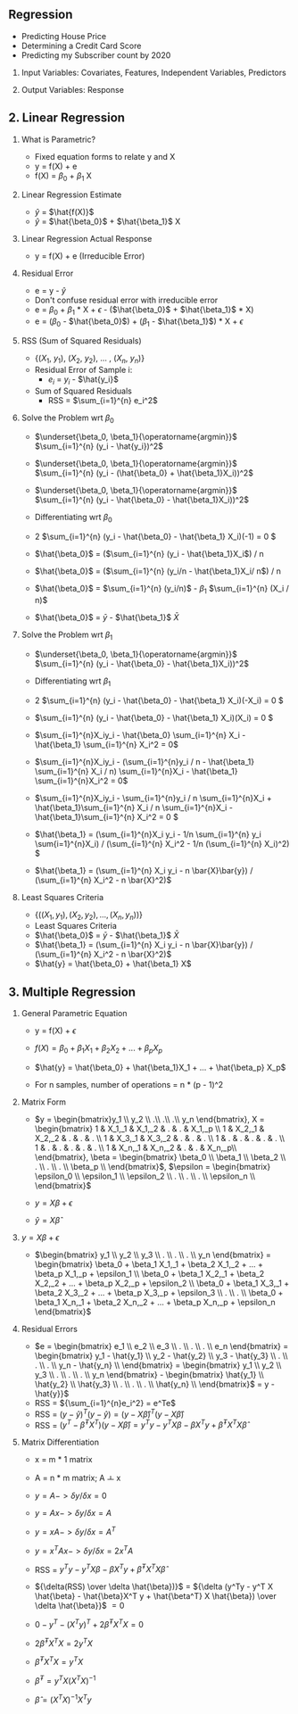 ## Regression

- Predicting House Price
- Determining a Credit Card Score
- Predicting my Subscriber count by 2020

1. Input Variables: Covariates, Features, Independent Variables, Predictors

2. Output Variables: Response

## 2. Linear Regression

1. What is Parametric?
    - Fixed equation forms to relate y and X
    - y = f(X) + e
    - f(X) = $\beta_{0}$ + $\beta_{1}$ X

2. Linear Regression Estimate
    - $\hat{y}$ = $\hat{f(X)}$
    - $\hat{y}$ = $\hat{\beta_0}$ + $\hat{\beta_1}$ X

3. Linear Regression Actual Response
    - y = f(X) + e (Irreducible Error)

4. Residual Error
    - e = y - $\hat{y}$
    - Don't confuse residual error with irreducible error
    - e = $\beta_0$ + $\beta_1$ * X + 	$\epsilon$ - ($\hat{\beta_0}$ + $\hat{\beta_1}$ * X)
    - e = ($\beta_0$ - $\hat{\beta_0}$) + ($\beta_1$ - $\hat{\beta_1}$) * X + 	$\epsilon$

5. RSS (Sum of Squared Residuals)

    - {(${X_1}$, ${y_1}$), (${X_2}$, ${y_2}$), ... , (${X_n}$, ${y_n}$)}
    - Residual Error of Sample i:
        - ${e_i}$ = ${y_i}$ - $\hat{y_i}$
    - Sum of Squared Residuals
        - RSS = $\sum_{i=1}^{n} e_i^2$

6. Solve the Problem wrt ${\beta_0}$
    - $\underset{\beta_0, \beta_1}{\operatorname{argmin}}$  $\sum_{i=1}^{n} (y_i - \hat{y_i})^2$

    - $\underset{\beta_0, \beta_1}{\operatorname{argmin}}$  $\sum_{i=1}^{n} (y_i - (\hat{\beta_0} + \hat{\beta_1}X_i))^2$

    - $\underset{\beta_0, \beta_1}{\operatorname{argmin}}$  $\sum_{i=1}^{n} (y_i - \hat{\beta_0} - \hat{\beta_1}X_i))^2$

    - Differentiating wrt ${\beta_0}$

    - 2 $\sum_{i=1}^{n} (y_i - \hat{\beta_0} - \hat{\beta_1} X_i)(-1) = 0 $

    - $\hat{\beta_0}$ = ($\sum_{i=1}^{n} (y_i - \hat{\beta_1}X_i$) / n
    
    - $\hat{\beta_0}$ = ($\sum_{i=1}^{n} (y_i/n -  \hat{\beta_1}X_i/ n$) / n

    - $\hat{\beta_0}$ = $\sum_{i=1}^{n} (y_i/n)$ - ${\beta_1}$ $\sum_{i=1}^{n} (X_i / n)$

    - $\hat{\beta_0}$ = $\bar{y}$ - $\hat{\beta_1}$ $\bar{X}$

7. Solve the Problem wrt ${\beta_1}$

    - $\underset{\beta_0, \beta_1}{\operatorname{argmin}}$  $\sum_{i=1}^{n} (y_i - \hat{\beta_0} - \hat{\beta_1}X_i))^2$

    - Differentiating wrt ${\beta_1}$

    - 2 $\sum_{i=1}^{n} (y_i - \hat{\beta_0} - \hat{\beta_1} X_i)(-X_i) = 0 $

    - $\sum_{i=1}^{n} (y_i - \hat{\beta_0} - \hat{\beta_1} X_i)(X_i) = 0 $

    - $\sum_{i=1}^{n}X_iy_i - \hat{\beta_0} \sum_{i=1}^{n} X_i - \hat{\beta_1} \sum_{i=1}^{n} X_i^2 = 0$

    - $\sum_{i=1}^{n}X_iy_i - (\sum_{i=1}^{n}y_i / n - \hat{\beta_1} \sum_{i=1}^{n} X_i / n) \sum_{i=1}^{n}X_i - \hat{\beta_1} \sum_{i=1}^{n}X_i^2 = 0$

    -  $\sum_{i=1}^{n}X_iy_i - \sum_{i=1}^{n}y_i / n \sum_{i=1}^{n}X_i + \hat{\beta_1}\sum_{i=1}^{n} X_i / n \sum_{i=1}^{n}X_i - \hat{\beta_1}\sum_{i=1}^{n} X_i^2 = 0 $

    - $\hat{\beta_1} = (\sum_{i=1}^{n}X_i y_i - 1/n \sum_{i=1}^{n} y_i \sum{i=1}^{n}X_i) / (\sum_{i=1}^{n} X_i^2 - 1/n (\sum_{i=1}^{n} X_i)^2) $

    - $\hat{\beta_1} = (\sum_{i=1}^{n} X_i y_i - n \bar{X}\bar{y}) / (\sum_{i=1}^{n} X_i^2 - n \bar{X}^2)$

8. Least Squares Criteria

    - {($(X_1, y_1), (X_2, y_2), ..., (X_n, y_n)$)}
    - Least Squares Criteria
    - $\hat{\beta_0}$ = $\bar{y}$ - $\hat{\beta_1}$ $\bar{X}$
    - $\hat{\beta_1} = (\sum_{i=1}^{n} X_i y_i - n \bar{X}\bar{y}) / (\sum_{i=1}^{n} X_i^2 - n \bar{X}^2)$
    - $\hat{y} = \hat{\beta_0} + \hat{\beta_1} X$

## 3. Multiple Regression

1. General Parametric Equation
    - y = f(X) + $\epsilon$
    - ${f(X) = \beta_0 + \beta_1 X_1 + \beta_2 X_2 + ... + \beta_p X_p}$

    - $\hat{y} = \hat{\beta_0} + \hat{\beta_1}X_1 + ... + \hat{\beta_p} X_p$

    - For n samples, number of operations = n * (p - 1)^2

2. Matrix Form

    - $y = \begin{bmatrix}y_1 \\
y_2 \\
.\\
.\\
.\\
y_n
\end{bmatrix}, X = \begin{bmatrix} 
1 & X_1,_1 & X_1,_2 &  . & . & X_1,_p \\
1 & X_2,_1 & X_2,_2 & . & . & . \\
1 & X_3,_1 & X_3,_2 & . & . & . \\
1 & . & . & . & . & . \\
1 & . & . & . & . & . \\
1 & X_n,_1 & X_n,_2 & . & . & X_n,_p\\
\end{bmatrix}, 
\beta = \begin{bmatrix}
\beta_0 \\
\beta_1 \\
\beta_2 \\
. \\
. \\
. \\
\beta_p \\
\end{bmatrix}$, $\epsilon = \begin{bmatrix}
\epsilon_0 \\
\epsilon_1 \\
\epsilon_2 \\
. \\
. \\
. \\
\epsilon_n \\
\end{bmatrix}$   

    - $y = X\beta + \epsilon$
    - $\hat{y} = X\hat{\beta}$ 

3. $y = X\beta + \epsilon$

    - $\begin{bmatrix}
y_1 \\ y_2 \\ y_3 \\ . \\ . \\ . \\ y_n
\end{bmatrix}  = \begin{bmatrix} 
    \beta_0 + \beta_1 X_1,_1 + \beta_2 X_1,_2 + ... + \beta_p X_1,_p + \epsilon_1
 \\
    \beta_0 + \beta_1 X_2,_1 + \beta_2 X_2,_2 + ... + \beta_p X_2,_p + \epsilon_2
 \\
    \beta_0 + \beta_1 X_3,_1 + \beta_2 X_3,_2 + ... + \beta_p X_3,_p + \epsilon_3
\\ .
\\ . 
\\
    \beta_0 + \beta_1 X_n,_1 + \beta_2 X_n,_2 + ... + \beta_p X_n,_p + \epsilon_n
\end{bmatrix}$

4. Residual Errors

    - $e = \begin{bmatrix} 
    e_1 \\
    e_2 \\
    e_3 \\
    . \\
    . \\
    . \\
    e_n
    \end{bmatrix} = 
    \begin{bmatrix} 
    y_1 - \hat{y_1} \\
    y_2 - \hat{y_2} \\
    y_3 - \hat{y_3} \\
    . \\
    . \\
    . \\
    y_n - \hat{y_n} \\
    \end{bmatrix} = 
    \begin{bmatrix}
    y_1 \\
    y_2 \\
    y_3 \\
    . \\
    . \\
    . \\
    y_n \end{bmatrix} - 
    \begin{bmatrix}
    \hat{y_1} \\
    \hat{y_2} \\
    \hat{y_3} \\
    . \\
    . \\
    . \\
    \hat{y_n} \\
    \end{bmatrix}$ = y - \hat{y}}$
    - RSS = ${\sum_{i=1}^{n}e_i^2} = e^Te$
    - RSS = $(y - \hat{y})^T (y - \hat{y}) = (y - X\hat{\beta})^T(y-X\hat{\beta})$
    - RSS = ${(y^T - \hat{\beta}^TX^T)(y - X\hat{\beta})} = y^Ty - y^T X \beta - \beta X^T y + \hat{\beta}^T X^TX\hat{\beta}$ 

5. Matrix Differentiation

    - x = m * 1 matrix
    - A = n * m matrix; A ㅗ x

    - ${y = A  -> \delta y / \delta x = 0}$
    - ${y = Ax -> \delta y / \delta x = A}$
    - ${y = xA -> \delta y / \delta x = A^T }$
    - ${y = x^TAx -> \delta y / \delta x = 2x^TA}$

    - RSS = $y^Ty - y^T X \beta - \beta X^T y + \hat{\beta}^T X^TX\hat{\beta}$ 

    - ${\delta(RSS) \over \delta \hat{\beta})}$ = ${\delta (y^Ty - y^T X \hat{\beta} - \hat{\beta}X^T y + \hat{\beta^T} X \hat{\beta}) \over \delta \hat{\beta}}$ ${= 0}$

    - $0 - y^T - (X^T y)^T + 2\hat{\beta}^T X^T X = 0$

    - ${2\hat{\beta}^T X^T X = 2 y^T X}$
    - ${\hat{\beta}^T X^T X =  y^T X}$
    - ${\hat{\beta}^T = y^TX(X^TX)^{-1}}$
    - ${\hat{\beta} = (X^TX)^{-1}X^Ty}$
